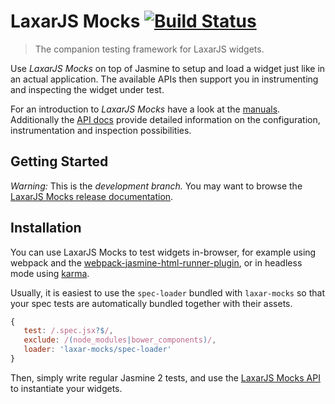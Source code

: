 # LaxarJS Mocks [![Build Status](https://travis-ci.org/LaxarJS/laxar-mocks.svg?branch=master)](https://travis-ci.org/LaxarJS/laxar-mocks)

> The companion testing framework for LaxarJS widgets.

Use *LaxarJS Mocks* on top of Jasmine to setup and load a widget just like in an actual application.
The available APIs then support you in instrumenting and inspecting the widget under test.

For an introduction to *LaxarJS Mocks* have a look at the [manuals](docs/manuals/index.md).
Additionally the [API docs](docs/api/laxar-mocks.js.md) provide detailed information on the configuration, instrumentation and inspection possibilities.


## Getting Started

*Warning:* This is the *development branch.*
You may want to browse the [LaxarJS Mocks release documentation](http://laxarjs.org/docs/laxar-mocks-latest/).


## Installation

You can use LaxarJS Mocks to test widgets in-browser, for example using webpack and the [webpack-jasmine-html-runner-plugin](https://www.npmjs.com/package/webpack-jasmine-html-runner-plugin), or in headless mode using [karma](http://karma-runner.github.io/1.0/index.html).

Usually, it is easiest to use the `spec-loader` bundled with `laxar-mocks` so that your spec tests are automatically bundled together with their assets.

```js
{
   test: /.spec.jsx?$/,
   exclude: /(node_modules|bower_components)/,
   loader: 'laxar-mocks/spec-loader'
}
```

Then, simply write regular Jasmine 2 tests, and use the [LaxarJS Mocks API](docs/api/laxar-mocks.js.md) to instantiate your widgets.

